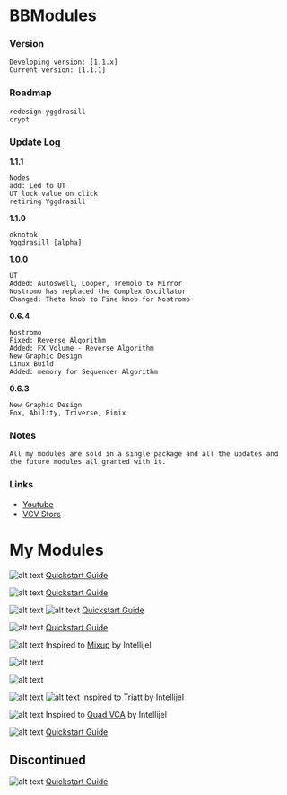 # BBModules

### Version
```
Developing version: [1.1.x]
Current version: [1.1.1] 
```

### Roadmap
```
redesign yggdrasill
crypt
```
[](#update-log)
### Update Log

<b>1.1.1</b><br>
```
Nodes
add: Led to UT
UT lock value on click
retiring Yggdrasill
```
<b>1.1.0</b><br>
```
oknotok
Yggdrasill [alpha]
```
<b>1.0.0</b><br>
```
UT
Added: Autoswell, Looper, Tremolo to Mirror
Nostromo has replaced the Complex Oscillator
Changed: Theta knob to Fine knob for Nostromo
```
<b>0.6.4</b><br>
```
Nostromo
Fixed: Reverse Algorithm
Added: FX Volume - Reverse Algorithm
New Graphic Design
Linux Build
Added: memory for Sequencer Algorithm
```
<b>0.6.3</b><br>
```
New Graphic Design
Fox, Ability, Triverse, Bimix
```
### Notes
```
All my modules are sold in a single package and all the updates and the future modules all granted with it.
```
### Links
- <a href="https://www.youtube.com/channel/UCr-XgZjigmCxKmNMk75pRYQ?view_as=subscriber">Youtube</a>
- <a href="https://vcvrack.com/plugins.html#BB Modules">VCV Store</a>

# My Modules

![alt text](img/oknotok.png)
<a href="/QSG/oknotok/readme.md">Quickstart Guide</a><br>

![alt text](img/nodes.png)
<a href="/QSG/nodes/readme.md">Quickstart Guide</a><br>

![alt text](img/fox.png)
![alt text](img/foxmenu.png)
<a href="/QSG/fox/readme.md">Quickstart Guide</a><br>

![alt text](img/ability.png)
<a href="/QSG/ability/readme.md">Quickstart Guide</a><br>

![alt text](img/bimix.png)
Inspired to <a href="https://intellijel.com/shop/eurorack/mixup/">Mixup</a> by Intellijel<br>

![alt text](img/yggdrasill.png)<br>

![alt text](img/ut.png)<br>

![alt text](img/triverse.png)
![alt text](img/triversemenu.png)
Inspired to <a href="https://intellijel.com/shop/eurorack/triatt/">Triatt</a> by Intellijel<br>

![alt text](img/mixture.png) 
Inspired to <a href="https://intellijel.com/shop/eurorack/quad-vca/">Quad VCA</a> by Intellijel<br>

![alt text](img/nostromo.png)
<a href="/QSG/nostromo/readme.md">Quickstart Guide</a><br>

## Discontinued

![alt text](img/complexoscillator.png)
<a href="/QSG/complexoscillator/readme.md">Quickstart Guide</a><br>
